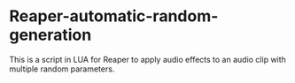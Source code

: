 # Reaper-automatic-random-generation
This is a script in LUA for Reaper to apply audio effects to an audio clip with multiple random parameters.
